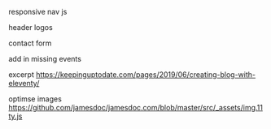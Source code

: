 responsive nav js

header logos

contact form

add in missing events

excerpt
https://keepinguptodate.com/pages/2019/06/creating-blog-with-eleventy/


optimse images
https://github.com/jamesdoc/jamesdoc.com/blob/master/src/_assets/img.11ty.js
